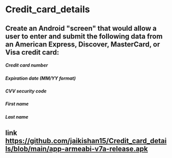 # Credit_card_details

## Create an Android "screen" that would allow a user to enter and submit the following data from an American Express, Discover, MasterCard, or Visa credit card:

##### Credit card number
##### Expiration date (MM/YY format)
##### CVV security code
##### First name
##### Last name

## link https://github.com/jaikishan15/Credit_card_details/blob/main/app-armeabi-v7a-release.apk
